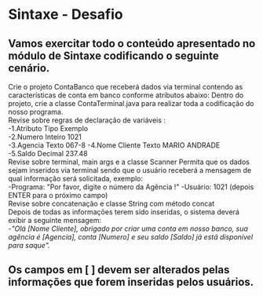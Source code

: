 # Sintaxe - Desafio
## Vamos exercitar todo o conteúdo apresentado no módulo de Sintaxe codificando o seguinte cenário.

Crie o projeto ContaBanco que receberá dados via terminal contendo as características de conta em banco conforme atributos abaixo:
Dentro do projeto, crie a classe ContaTerminal.java para realizar toda a codificação do nosso programa.  
Revise sobre regras de declaração de variáveis :  
   -1.Atributo	Tipo	Exemplo  
   -2.Numero	Inteiro	1021  
   -3.Agencia	Texto	067-8
   -4.Nome Cliente	Texto	MARIO ANDRADE  
   -5.Saldo	Decimal	237.48  
Revise sobre terminal, main args e a classe Scanner
Permita que os dados sejam inseridos via terminal sendo que o usuário receberá a mensagem de qual informação será solicitada, exemplo:  
   -Programa: "Por favor, digite o número da Agência !"
   -Usuário: 1021 (depois ENTER para o próximo campo)  
Revise sobre concatenação e classe String com método concat  
Depois de todas as informações terem sido inseridas, o sistema deverá exibir a seguinte mensagem:  
   -*"Olá [Nome Cliente], obrigado por criar uma conta em nosso banco, sua agência é [Agencia], conta [Numero] e seu saldo [Saldo] já está disponível para saque".*

## Os campos em [ ] devem ser alterados pelas informações que forem inseridas pelos usuários.
